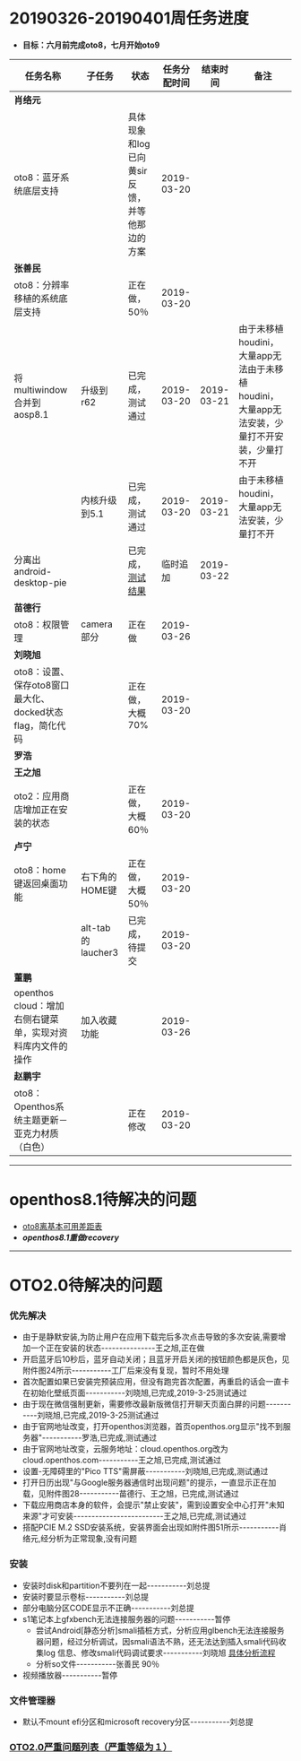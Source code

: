 # 20190326-20190401周任务进度
- **目标：六月前完成oto8，七月开始oto9**

任务名称|子任务|状态|任务分配时间|结束时间|备注
-----|-----|-----|-----|-----|-----
**肖络元**|||||
oto8：蓝牙系统底层支持||具体现象和log已向黄sir反馈，并等他那边的方案|2019-03-20||
**张善民**|||||
oto8：分辨率移植的系统底层支持||正在做，50％|2019-03-20||
将multiwindow合并到aosp8.1|升级到r62|已完成，测试通过|2019-03-20|2019-03-21|由于未移植houdini，大量app无法由于未移植houdini，大量app无法安装，少量打不开安装，少量打不开
||内核升级到5.1|已完成，测试通过|2019-03-20|2019-03-21|由于未移植houdini，大量app无法安装，少量打不开
分离出android-desktop-pie||已完成，[测试结果](https://github.com/openthos/app-testing-results/blob/master/%E6%B5%8B%E8%AF%95%E5%86%85%E5%AE%B9%E5%8F%8A%E7%BB%93%E6%9E%9C/%E7%B3%BB%E7%BB%9F%26%E7%A1%AC%E4%BB%B6%E7%9B%B8%E5%85%B3/android_pie_x86%E6%B5%8B%E8%AF%95.md)|临时追加|2019-03-22|
**苗德行**|||||
oto8：权限管理|camera部分|正在做|2019-03-26||
**刘晓旭**|||||
oto8：设置、保存oto8窗口最大化、docked状态flag，简化代码||正在做，大概70%|2019-03-20||
**罗浩**|||||
**王之旭**|||||
oto2：应用商店增加正在安装的状态||正在做，大概60％|2019-03-20||
**卢宁**|||||
oto8：home键返回桌面功能|右下角的HOME键|正在做，大概50％|2019-03-20||
||alt-tab的laucher3|已完成，待提交|2019-03-20||
**董鹏**|||||
openthos cloud：增加右侧右键菜单，实现对资料库内文件的操作|加入收藏功能||2019-03-26||
**赵鹏宇**|||||
oto8：Openthos系统主题更新－亚克力材质（白色）||正在修改|2019-03-20||

***
# openthos8.1待解决的问题
- [oto8离基本可用差距表](https://github.com/openthos/app-testing-results/blob/master/%E6%B5%8B%E8%AF%95%E5%86%85%E5%AE%B9%E5%8F%8A%E7%BB%93%E6%9E%9C/%E5%8A%9F%E8%83%BD%E6%B5%8B%E8%AF%95%E7%9B%B8%E5%85%B3/oto8%E7%A6%BB%E5%9F%BA%E6%9C%AC%E5%8F%AF%E7%94%A8%E5%B7%AE%E8%B7%9D%E8%A1%A8.md)
- ***openthos8.1重做recovery***

***

# OTO2.0待解决的问题
### 优先解决
- 由于是静默安装,为防止用户在应用下载完后多次点击导致的多次安装,需要增加一个正在安装的状态---------------王之旭,正在做
- 开启蓝牙后10秒后，蓝牙自动关闭；且蓝牙开启关闭的按钮颜色都是灰色，见附件图24所示-----------工厂后来没有复现，暂时不用处理
- 首次配置如果已安装完预装应用，但没有跑完首次配置，再重启的话会一直卡在初始化壁纸页面-----------刘晓旭,已完成,2019-3-25测试通过
- 由于现在微信强制更新，需要修改最新版微信打开聊天页面白屏的问题-----------刘晓旭,已完成,2019-3-25测试通过
- 由于官网地址改变，打开openthos浏览器，首页openthos.org显示"找不到服务器"-----------罗浩,已完成,测试通过
- 由于官网地址改变，云服务地址：cloud.openthos.org改为cloud.openthos.com-----------王之旭,已完成,测试通过
- 设置-无障碍里的"Pico TTS"需屏蔽-----------刘晓旭,已完成,测试通过
- 打开日历出现"与Google服务器通信时出现问题"的提示，一直显示正在加载，见附件图28-----------苗德行、王之旭，已完成,测试通过
- 下载应用商店本身的软件，会提示"禁止安装"，需到设置安全中心打开"未知来源"才可安装-------------------------王之旭,已完成,测试通过
- 搭配PCIE M.2 SSD安装系统，安装界面会出现如附件图51所示-----------肖络元,经分析为正常现象,没有问题

### 安装
- 安装时disk和partition不要列在一起-----------刘总提
- 安装时要显示卷标-----------刘总提
- 部分电脑分区CODE显示不正确-----------刘总提
- s1笔记本上gfxbench无法连接服务器的问题-----------暂停
   - 尝试Android[静态分析]smali插桩方式，分析应用glbench无法连接服务器问题，经过分析调试，因smali语法不熟，还无法达到插入smali代码收集log 信息、修改smali代码调试要求-----------刘晓旭 [具体分析流程](https://github.com/openthos/multiwin-analysis/blob/master/multiwindow/liuxx/Android%20smali%22%E6%8F%92%E6%A1%A9%22%E8%B0%83%E8%AF%95apk.md)
   - 分析so文件-----------张善民 90％
- 视频播放器-----------暂停

### 文件管理器
- 默认不mount efi分区和microsoft recovery分区-----------刘总提

### [OTO2.0严重问题列表（严重等级为１）](https://github.com/openthos/app-testing-results/blob/master/%E6%B5%8B%E8%AF%95%E5%86%85%E5%AE%B9%E5%8F%8A%E7%BB%93%E6%9E%9C/%E5%8A%9F%E8%83%BD%E6%B5%8B%E8%AF%95%E7%9B%B8%E5%85%B3/OTO2.0%E4%B8%A5%E9%87%8D%E9%97%AE%E9%A2%98%E5%88%97%E8%A1%A8.md)
